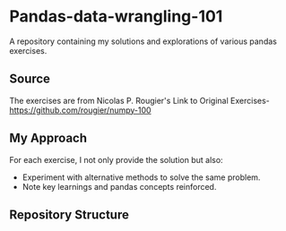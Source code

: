 # Pandas-data-wrangling-101

A repository containing my solutions and explorations of various pandas exercises.

## Source

The exercises are from Nicolas P. Rougier's 
Link to Original Exercises- https://github.com/rougier/numpy-100

## My Approach

For each exercise, I not only provide the solution but also:
*   Experiment with alternative methods to solve the same problem.
*   Note key learnings and pandas concepts reinforced.

## Repository Structure